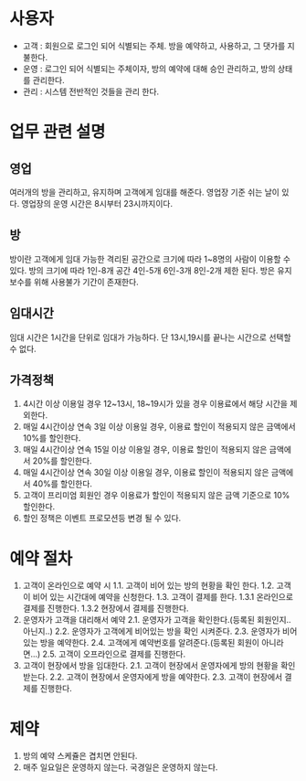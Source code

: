 # 사용자
- 고객 : 회원으로 로그인 되어 식별되는 주체. 방을 예약하고, 사용하고, 그 댓가를 지불한다.
- 운영 : 로그인 되어 식별되는 주체이자, 방의 예약에 대해 승인 관리하고, 방의 상태를 관리한다.
- 관리 : 시스템 전반적인 것들을 관리 한다.

# 업무 관련 설명
## 영업
여러개의 방을 관리하고, 유지하며 고객에게 임대를 해준다. 영업장 기준 쉬는 날이 있다.
영업장의 운영 시간은 8시부터 23시까지이다.

## 방
방이란 고객에게 임대 가능한 격리된 공간으로 크기에 따라 1~8명의 사람이 이용할 수 있다.
방의 크기에 따라 1인-8개 공간 4인-5개 6인-3개 8인-2개 제한 된다.
방은 유지보수를 위해 사용불가 기간이 존재한다.

## 임대시간
임대 시간은 1시간을 단위로 임대가 가능하다. 단 13시,19시를 끝나는 시간으로 선택할 수 없다.

## 가격정책
1. 4시간 이상 이용일 경우 12~13시, 18~19시가 있을 경우 이용료에서 해당 시간을 제외한다.
2. 매일 4시간이상 연속 3일 이상 이용일 경우, 이용료 할인이 적용되지 않은 금액에서 10%를 할인한다.
3. 매일 4시간이상 연속 15일 이상 이용일 경우, 이용료 할인이 적용되지 않은 금액에서 20%를 할인한다.
4. 매일 4시간이상 연속 30일 이상 이용일 경우, 이용료 할인이 적용되지 않은 금액에서 40%를 할인한다.
5. 고객이 프리미엄 회원인 경우 이용료가 할인이 적용되지 않은 금액 기준으로 10% 할인한다.
6. 할인 정책은 이벤트 프로모션등 변경 될 수 있다.

# 예약 절차
1. 고객이 온라인으로 예약 시
    1.1. 고객이 비어 있는 방의 현황을 확인 한다.
    1.2. 고객이 비어 있는 시간대에 예약을 신청한다. 
    1.3. 고객이 결제를 한다.
    1.3.1 온라인으로 결제를 진행한다.
    1.3.2 현장에서 결제를 진행한다.
2. 운영자가 고객을 대리해서 예약
    2.1. 운영자가 고객을 확인한다.(등록된 회원인지.. 아닌지..)
    2.2. 운영자가 고객에게 비어있는 방을 확인 시켜준다.
    2.3. 운영자가 비어 있는 방을 예약한다.
    2.4. 고객에게 예약번호를 알려준다.(등록된 회원이 아니라면...)
    2.5. 고객이 오프라인으로 결제를 진행한다.
3. 고객이 현장에서 방을 임대한다.
    2.1. 고객이 현장에서 운영자에게 방의 현황을 확인 받는다.
    2.2. 고객이 현장에서 운영자에게 방을 예약한다.
    2.3. 고객이 현장에서 결제를 진행한다.

# 제약
1. 방의 예약 스케쥴은 겹치면 안된다.
2. 매주 일요일은 운영하지 않는다. 국경일은 운영하지 않는다.


